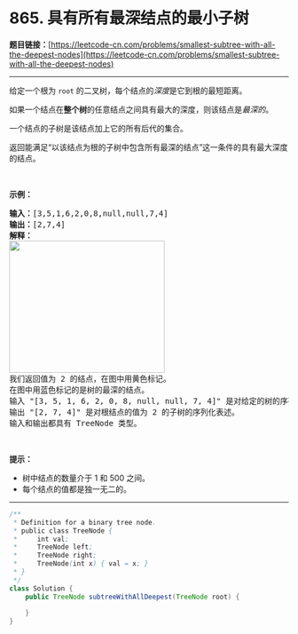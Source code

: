 # 865. 具有所有最深结点的最小子树

**题目链接：**[https://leetcode-cn.com/problems/smallest-subtree-with-all-the-deepest-nodes](https://leetcode-cn.com/problems/smallest-subtree-with-all-the-deepest-nodes)

---

<div class="content__1Y2H">
 <div class="notranslate">
  <p>给定一个根为&nbsp;<code>root</code>&nbsp;的二叉树，每个结点的<em>深度</em>是它到根的最短距离。</p> 
  <p>如果一个结点在<strong>整个树</strong>的任意结点之间具有最大的深度，则该结点是<em>最深的</em>。</p> 
  <p>一个结点的子树是该结点加上它的所有后代的集合。</p> 
  <p>返回能满足“以该结点为根的子树中包含所有最深的结点”这一条件的具有最大深度的结点。</p> 
  <p>&nbsp;</p> 
  <p><strong>示例：</strong></p> 
  <pre class="language-text"><strong>输入：</strong>[3,5,1,6,2,0,8,null,null,7,4]
<strong>输出：</strong>[2,7,4]
<strong>解释：</strong>
<img style="height: 238px; width: 280px;" src="/uploads/2018/07/01/sketch1.png" alt="">
我们返回值为 2 的结点，在图中用黄色标记。
在图中用蓝色标记的是树的最深的结点。
输入 "[3, 5, 1, 6, 2, 0, 8, null, null, 7, 4]" 是对给定的树的序列化表述。
输出 "[2, 7, 4]" 是对根结点的值为 2 的子树的序列化表述。
输入和输出都具有 TreeNode 类型。
</pre> 
  <p>&nbsp;</p> 
  <p><strong>提示：</strong></p> 
  <ul> 
   <li>树中结点的数量介于&nbsp;1 和&nbsp;500 之间。</li> 
   <li>每个结点的值都是独一无二的。</li> 
  </ul> 
 </div>
</div>

---

```java
/**
 * Definition for a binary tree node.
 * public class TreeNode {
 *     int val;
 *     TreeNode left;
 *     TreeNode right;
 *     TreeNode(int x) { val = x; }
 * }
 */
class Solution {
    public TreeNode subtreeWithAllDeepest(TreeNode root) {
        
    }
}
```